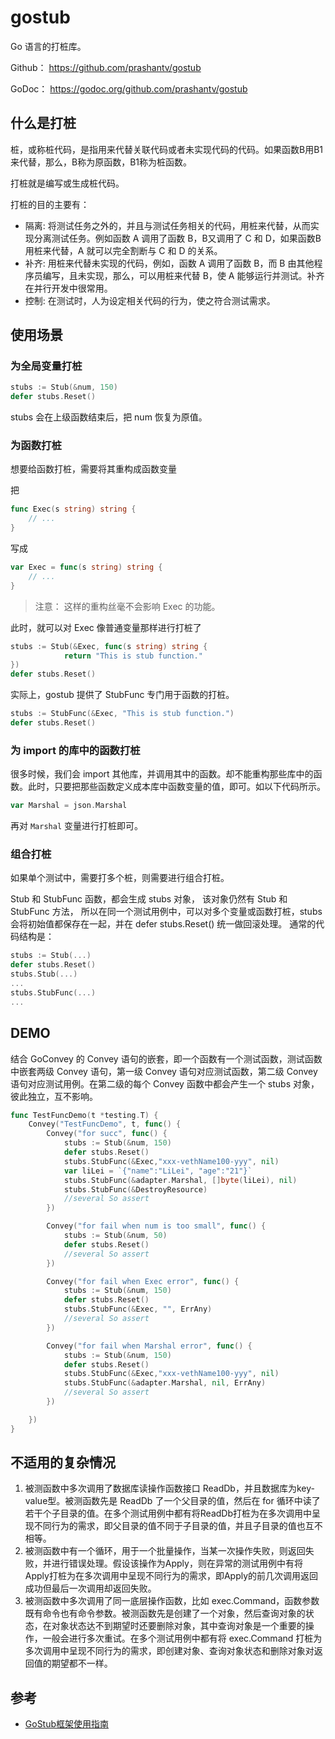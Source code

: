 # gostub

Go 语言的打桩库。

Github： <https://github.com/prashantv/gostub>

GoDoc： <https://godoc.org/github.com/prashantv/gostub>

## 什么是打桩

桩，或称桩代码，是指用来代替关联代码或者未实现代码的代码。如果函数B用B1来代替，那么，B称为原函数，B1称为桩函数。

打桩就是编写或生成桩代码。

打桩的目的主要有：

- 隔离: 将测试任务之外的，并且与测试任务相关的代码，用桩来代替，从而实现分离测试任务。例如函数 A 调用了函数 B，B又调用了 C 和 D，如果函数B用桩来代替，A 就可以完全割断与 C 和 D 的关系。
- 补齐: 用桩来代替未实现的代码，例如，函数 A 调用了函数 B，而 B 由其他程序员编写，且未实现，那么，可以用桩来代替 B，使 A 能够运行并测试。补齐在并行开发中很常用。
- 控制: 在测试时，人为设定相关代码的行为，使之符合测试需求。

## 使用场景

### 为全局变量打桩

```go
stubs := Stub(&num, 150)
defer stubs.Reset()
```

stubs 会在上级函数结束后，把 num 恢复为原值。

### 为函数打桩

想要给函数打桩，需要将其重构成函数变量

把

```go
func Exec(s string) string {
    // ...
}
```

写成

```go
var Exec = func(s string) string {
    // ...
}
```

> 注意： 这样的重构丝毫不会影响 Exec 的功能。

此时，就可以对 Exec 像普通变量那样进行打桩了

```go
stubs := Stub(&Exec, func(s string) string {
            return "This is stub function."
})
defer stubs.Reset()
```

实际上，gostub 提供了 StubFunc 专门用于函数的打桩。

```go
stubs := StubFunc(&Exec, "This is stub function.")
defer stubs.Reset()
```

### 为 import 的库中的函数打桩

很多时候，我们会 import 其他库，并调用其中的函数。却不能重构那些库中的函数。此时，只要把那些函数定义成本库中函数变量的值，即可。如以下代码所示。

```go
var Marshal = json.Marshal
```

再对 `Marshal` 变量进行打桩即可。

### 组合打桩

如果单个测试中，需要打多个桩，则需要进行组合打桩。

Stub 和 StubFunc 函数，都会生成 stubs 对象， 该对象仍然有 Stub 和 StubFunc 方法， 所以在同一个测试用例中，可以对多个变量或函数打桩，stubs 会将初始值都保存在一起，并在 defer stubs.Reset() 统一做回滚处理。
通常的代码结构是：

```go
stubs := Stub(...)
defer stubs.Reset()
stubs.Stub(...)
...
stubs.StubFunc(...)
...
```

## DEMO

结合 GoConvey 的 Convey 语句的嵌套，即一个函数有一个测试函数，测试函数中嵌套两级 Convey 语句，第一级 Convey 语句对应测试函数，第二级 Convey 语句对应测试用例。在第二级的每个 Convey 函数中都会产生一个 stubs 对象，彼此独立，互不影响。

```go
func TestFuncDemo(t *testing.T) {
    Convey("TestFuncDemo", t, func() {
        Convey("for succ", func() {
            stubs := Stub(&num, 150)
            defer stubs.Reset()
            stubs.StubFunc(&Exec,"xxx-vethName100-yyy", nil)
            var liLei = `{"name":"LiLei", "age":"21"}`
            stubs.StubFunc(&adapter.Marshal, []byte(liLei), nil)
            stubs.StubFunc(&DestroyResource)
            //several So assert
        })

        Convey("for fail when num is too small", func() {
            stubs := Stub(&num, 50)
            defer stubs.Reset()
            //several So assert
        })

        Convey("for fail when Exec error", func() {
            stubs := Stub(&num, 150)
            defer stubs.Reset()
            stubs.StubFunc(&Exec, "", ErrAny)
            //several So assert
        })

        Convey("for fail when Marshal error", func() {
            stubs := Stub(&num, 150)
            defer stubs.Reset()
            stubs.StubFunc(&Exec,"xxx-vethName100-yyy", nil)
            stubs.StubFunc(&adapter.Marshal, nil, ErrAny)
            //several So assert
        })

    })
}
```

## 不适用的复杂情况

1. 被测函数中多次调用了数据库读操作函数接口 ReadDb，并且数据库为key-value型。被测函数先是 ReadDb 了一个父目录的值，然后在 for 循环中读了若干个子目录的值。在多个测试用例中都有将ReadDb打桩为在多次调用中呈现不同行为的需求，即父目录的值不同于子目录的值，并且子目录的值也互不相等。
1. 被测函数中有一个循环，用于一个批量操作，当某一次操作失败，则返回失败，并进行错误处理。假设该操作为Apply，则在异常的测试用例中有将Apply打桩为在多次调用中呈现不同行为的需求，即Apply的前几次调用返回成功但最后一次调用却返回失败。
1. 被测函数中多次调用了同一底层操作函数，比如 exec.Command，函数参数既有命令也有命令参数。被测函数先是创建了一个对象，然后查询对象的状态，在对象状态达不到期望时还要删除对象，其中查询对象是一个重要的操作，一般会进行多次重试。在多个测试用例中都有将 exec.Command 打桩为多次调用中呈现不同行为的需求，即创建对象、查询对象状态和删除对象对返回值的期望都不一样。

## 参考

- [GoStub框架使用指南](https://www.jianshu.com/p/70a93a9ed186)